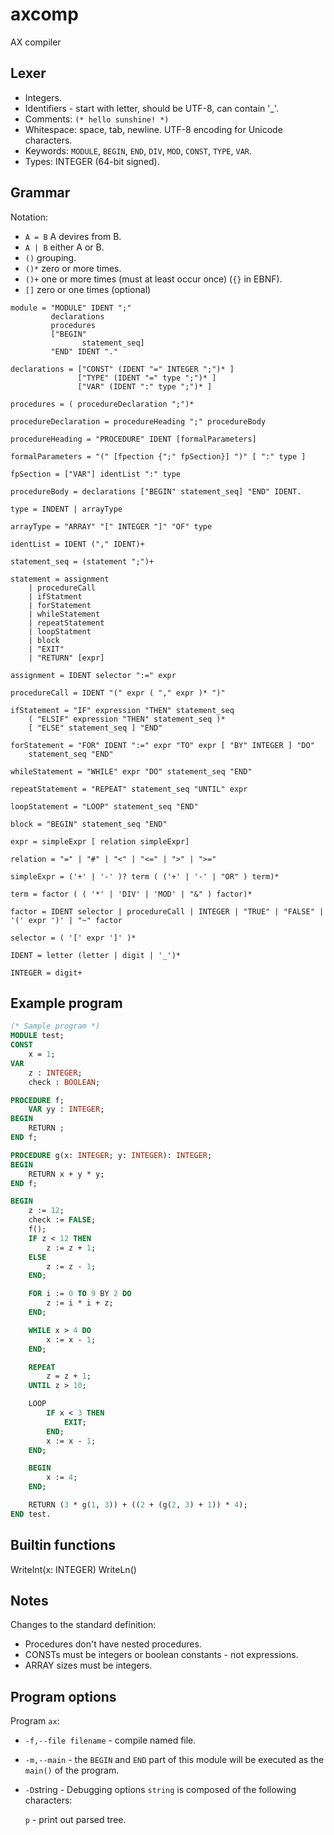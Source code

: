# axcomp

AX compiler

## Lexer

* Integers.
* Identifiers - start with letter, should be UTF-8, can contain '_'.
* Comments: `(* hello sunshine! *)`
* Whitespace: space, tab, newline. UTF-8 encoding for Unicode characters.
* Keywords: `MODULE`, `BEGIN`, `END`, `DIV`, `MOD`, `CONST`, `TYPE`, `VAR`.
* Types: INTEGER (64-bit signed).

## Grammar

Notation:

* `A = B` A devires from B.
* `A | B` either A or B.
* `()` grouping.
* `()*` zero or more times.
* `()+` one or more times (must at least occur once) (`{}` in EBNF).
* `[]` zero or one times (optional)  

```ebnf
module = "MODULE" IDENT ";"
         declarations
         procedures
         ["BEGIN"
                statement_seq]
         "END" IDENT "."

declarations = ["CONST" (IDENT "=" INTEGER ";")* ]
               ["TYPE" (IDENT "=" type ";")* ]
               ["VAR" (IDENT ":" type ";")* ]

procedures = ( procedureDeclaration ";")*

procedureDeclaration = procedureHeading ";" procedureBody

procedureHeading = "PROCEDURE" IDENT [formalParameters]

formalParameters = "(" [fpection {";" fpSection}] ")" [ ":" type ]

fpSection = ["VAR"] identList ":" type

procedureBody = declarations ["BEGIN" statement_seq] "END" IDENT.

type = INDENT | arrayType

arrayType = "ARRAY" "[" INTEGER "]" "OF" type

identList = IDENT ("," IDENT)+

statement_seq = (statement ";")+

statement = assignment
    | procedureCall
    | ifStatment
    | forStatement
    | whileStatement
    | repeatStatement
    | loopStatment
    | block
    | "EXIT"
    | "RETURN" [expr]

assignment = IDENT selector ":=" expr

procedureCall = IDENT "(" expr ( "," expr )* ")"

ifStatement = "IF" expression "THEN" statement_seq
    ( "ELSIF" expression "THEN" statement_seq )*
    [ "ELSE" statement_seq ] "END"

forStatement = "FOR" IDENT ":=" expr "TO" expr [ "BY" INTEGER ] "DO"
    statement_seq "END"

whileStatement = "WHILE" expr "DO" statement_seq "END"

repeatStatement = "REPEAT" statement_seq "UNTIL" expr

loopStatement = "LOOP" statement_seq "END"

block = "BEGIN" statement_seq "END"

expr = simpleExpr [ relation simpleExpr]

relation = "=" | "#" | "<" | "<=" | ">" | ">="

simpleExpr = ('+' | '-' )? term ( ('+' | '-' | "OR" ) term)*

term = factor ( ( '*' | 'DIV' | 'MOD' | "&" ) factor)*

factor = IDENT selector | procedureCall | INTEGER | "TRUE" | "FALSE" | '(' expr ')' | "~" factor

selector = ( '[' expr ']' )*

IDENT = letter (letter | digit | '_')*

INTEGER = digit+
```

## Example program

```pascal
(* Sample program *)
MODULE test;
CONST
    x = 1;
VAR
    z : INTEGER;
    check : BOOLEAN;

PROCEDURE f;
    VAR yy : INTEGER;
BEGIN
    RETURN ;
END f;

PROCEDURE g(x: INTEGER; y: INTEGER): INTEGER;
BEGIN
    RETURN x + y * y;
END f;

BEGIN
    z := 12;
    check := FALSE;
    f();
    IF z < 12 THEN
        z := z + 1;
    ELSE
        z := z - 1;
    END;

    FOR i := 0 TO 9 BY 2 DO
        z := i * i + z;
    END;

    WHILE x > 4 DO
        x := x - 1;
    END;

    REPEAT
        z = z + 1;
    UNTIL z > 10;

    LOOP
        IF x < 3 THEN
            EXIT;
        END;
        x := x - 1;
    END;

    BEGIN
        x := 4;
    END;

    RETURN (3 * g(1, 3)) + ((2 + (g(2, 3) + 1)) * 4);
END test.
```

## Builtin functions

WriteInt(x: INTEGER)
WriteLn()

## Notes

Changes to the standard definition:

* Procedures don't have nested procedures.
* CONSTs must be integers or boolean constants - not expressions.
* ARRAY sizes must be integers.

## Program options

Program `ax`:

* `-f,--file filename` - compile named file.
* `-m,--main` - the `BEGIN` and `END` part of this module will be executed as the `main()` of the program.

* `-D`string - Debugging options `string` is composed of the following characters:

   `p` - print out parsed tree.
